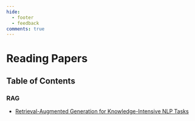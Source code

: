 ```yaml
---
hide:
  - footer
  - feedback
comments: true
---
```

# Reading Papers

## Table of Contents

### RAG

- [Retrieval-Augmented Generation for Knowledge-Intensive NLP Tasks](RAG/Note01/)